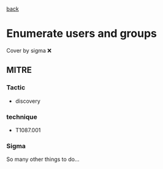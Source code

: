 [back](../index.md)
# Enumerate users and groups
Cover by sigma :x: 

## MITRE
### Tactic
  - discovery

### technique
  - T1087.001

### Sigma

 So many other things to do...